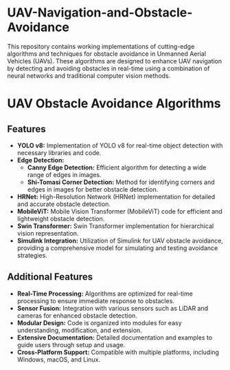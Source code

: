 # UAV-Navigation-and-Obstacle-Avoidance
This repository contains working implementations of cutting-edge algorithms and techniques for obstacle avoidance in Unmanned Aerial Vehicles (UAVs). These algorithms are designed to enhance UAV navigation by detecting and avoiding obstacles in real-time using a combination of neural networks and traditional computer vision methods.

# UAV Obstacle Avoidance Algorithms

## Features

- **YOLO v8:** Implementation of YOLO v8 for real-time object detection with necessary libraries and code.
- **Edge Detection:**
  - **Canny Edge Detection:** Efficient algorithm for detecting a wide range of edges in images.
  - **Shi-Tomasi Corner Detection:** Method for identifying corners and edges in images for better obstacle detection.
- **HRNet:** High-Resolution Network (HRNet) implementation for detailed and accurate obstacle detection.
- **MobileViT:** Mobile Vision Transformer (MobileViT) code for efficient and lightweight obstacle detection.
- **Swin Transformer:** Swin Transformer implementation for hierarchical vision representation.
- **Simulink Integration:** Utilization of Simulink for UAV obstacle avoidance, providing a comprehensive model for simulating and testing avoidance strategies.

## Additional Features

- **Real-Time Processing:** Algorithms are optimized for real-time processing to ensure immediate response to obstacles.
- **Sensor Fusion:** Integration with various sensors such as LiDAR and cameras for enhanced obstacle detection.
- **Modular Design:** Code is organized into modules for easy understanding, modification, and extension.
- **Extensive Documentation:** Detailed documentation and examples to guide users through setup and usage.
- **Cross-Platform Support:** Compatible with multiple platforms, including Windows, macOS, and Linux.
